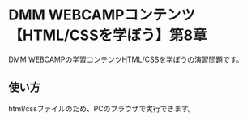 # DMM WEBCAMPコンテンツ【HTML/CSSを学ぼう】第8章
DMM WEBCAMPの学習コンテンツHTML/CSSを学ぼうの演習問題です。
## 使い方
html/cssファイルのため、PCのブラウザで実行できます。

